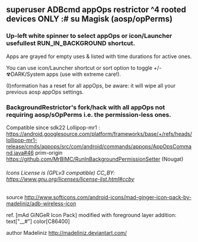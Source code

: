 ## superuser ADBcmd appOps restrictor ^4 rooted devices ONLY :# su Magisk (aosp/opPerms)


### Up-left white spinner to select appOps or icon/Launcher usefullest RUN_IN_BACKGROUND shortcut.

Apps are grayed for empty uses & listed with time durations for active ones.

You can use icon/Launcher shortcut or sort option to toggle +/- ☢DARK/System apps (use with extreme care!).

(I)nformation has a reset for all appOps, be aware: it will wipe all your previous aosp appOps settings. 

### BackgroundRestrictor's fork/hack with all appOps not requiring aosp/sOpPerms i.e. the permission-less ones.
Compatible since sdk22 Lollipop-mr1 : https://android.googlesource.com/platform/frameworks/base/+/refs/heads/lollipop-mr1-release/cmds/appops/src/com/android/commands/appops/AppOpsCommand.java#46
prim-origin https://github.com/MrBIMC/RunInBackgroundPermissionSetter (Nougat)


###### Icons License is (GPLv3 compatible) CC_BY: https://www.gnu.org/licenses/license-list.html#ccby

source http://www.softicons.com/android-icons/mad-ginger-icon-pack-by-madeliniz/adb-wireless-icon

ref. [mAd GiNGeR Icon Pack] modified with foreground layer addition: text["__#"] color[C86400]

author Madeliniz http://madeliniz.deviantart.com/



